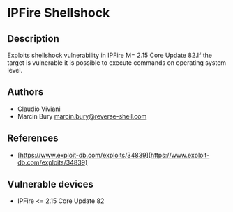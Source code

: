 # IPFire Shellshock

## Description
Exploits shellshock vulnerability in IPFire M= 2.15 Core Update 82.If the target is vulnerable it is possible to execute commands on operating system level.

## Authors
* Claudio Viviani
* Marcin Bury <marcin.bury@reverse-shell.com>

## References
* [https://www.exploit-db.com/exploits/34839](https://www.exploit-db.com/exploits/34839)

## Vulnerable devices
* IPFire <= 2.15 Core Update 82
